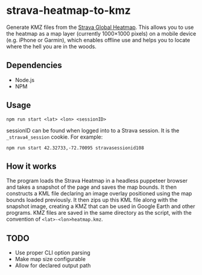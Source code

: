 # strava-heatmap-to-kmz

Generate KMZ files from the [Strava Global Heatmap](http://labs.strava.com/heatmap/). This allows you to use the heatmap as a map layer (currently 1000×1000 pixels) on a mobile device (e.g. iPhone or Garmin), which enables offline use and helps you to locate where the hell you are in the woods.

## Dependencies

-   Node.js
-   NPM

## Usage

`npm run start <lat> <lon> <sessionID>`

sessionID can be found when logged into to a Strava session. It is the `_strava4_session` cookie.
For example:

`npm run start 42.32733,-72.70095 stravasessionid108`

## How it works

The program loads the Strava Heatmap in a headless puppeteer browser and takes a snapshot of the page and saves the map bounds. It then constructs a KML file declaring an image overlay positioned using the map bounds loaded previously. It then zips up this KML file along with the snapshot image, creating a KMZ that can be used in Google Earth and other programs. KMZ files are saved in the same directory as the script, with the convention of `<lat>-<lon>heatmap.kmz`.

## TODO

-   Use proper CLI option parsing
-   Make map size configurable
-   Allow for declared output path
